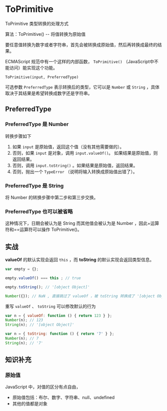 # ToPrimitive

ToPrimitive 类型转换的处理方式

算法：ToPrimitive() -- 将值转换为原始值

要任意值转换为数字或者字符串，首先会被转换成原始值，然后再转换成最终的结果。

ECMAScript 规范中有一个这样的内部函数， `ToPrimitive()` （JavaScript中不能访问）能实现这个功能。

`ToPrimitive(input, PreferredType)`

可选参数 `PreferredType` 表示转换后的类型，它可以是 `Number` 或 `String` ，具体取决于其结果是希望转换成数字还是字符串。

## PreferredType

### PreferredType 是 Number

转换步骤如下

1. 如果 `input` 是原始值，返回这个值（没有其他需要做的）。
1. 否则，如果 `input` 是对象，调用 `input.valueOf()`。 如果结果是原始值，则返回结果。
1. 否则，调用 `input.toString()` 。如果结果是原始值，返回结果。
1. 否则，抛出一个 `TypeError` （说明将输入转换成原始值出错了）。

### PreferredType 是 String

将 Number 的转换步骤中第二步和第三步交换。


### PreferredType 也可以被省略

这种情况下，日期会被认为是 String 而其他值会被认为是 Number ，因此+运算符和==运算符可以操作 ToPrimitive()。

## 实战

**valueOf** 的默认实现会返回 `this` ，而 **toString** 的默认实现会返回类型信息。

```js
var empty = {};

empty.valueOf() === this ; // true

empty.toString(); // '[object Object]' 

```

```js
Number({}); // NaN , 直接跳过了 valueOf ，被 toString 转换成了 '[object Object]'，再转换成了 NaN
```

重写 `valueOf` 、 `toString` 可以修改默认的行为

```js
var n = { valueOf: function () { return 123 } };
Number(n); // 123
String(n); // '[object Object]'

var n = { toString: function () { return '7' } };
Number(n); // 7
String(n); // '7'
```

## 知识补充

### 原始值

JavaScript 中，对值的区分有点自由，

- 原始值包括：布尔、数字、字符串、null、undefined
- 其他的值都是对象
